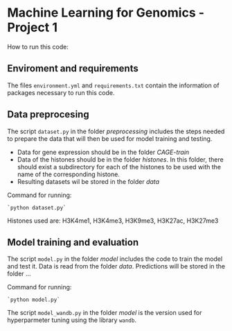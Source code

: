 # Machine Learning for Genomics - Project 1

How to run this code:

## Enviroment and requirements

The files `environment.yml` and `requirements.txt` contain the information of packages necessary to run this code.

## Data preprocesing

The script `dataset.py` in the folder *preprocessing* includes the steps needed to prepare the data that will then be used for model training and testing.

- Data for gene expression should be in the folder *CAGE-train*
- Data of the histones should be in the folder *histones*. In this folder, there should exist a subdirectory for each of the histones to be used with the name of the corresponding histone.
- Resulting datasets wil be stored in the folder *data*

Command for running:

    `python dataset.py`

Histones used are: H3K4me1, H3K4me3, H3K9me3, H3K27ac, H3K27me3

## Model training and evaluation

The script `model.py` in the folder *model* includes the code to train the model and test it. Data is read from the folder *data*. Predictions will be stored in the folder ...

Command for running:

    `python model.py`

The script `model_wandb.py` in the folder *model* is the version used for hyperparmeter tuning using the library `wandb`.

